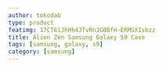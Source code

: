 ```yaml
---
author: tokodab
type: product
featimg: 17CT61JhHh4JTvRnJG8BfH-ERMSXIsbzz
title: Alien Zen Samsung Galaxy S9 Case
tags: [samsung, galaxy, s9]
category: [samsung]
---
```

